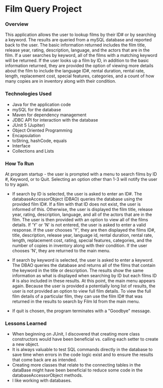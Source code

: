 # Film Query Project

### Overview
This application allows the user to lookup films by their ID# or by searching a keyword. The results are queried from a mySQL database and reported back to the user.
The basic information returned includes the film title, release year, rating, description, language, and the actors that are in the film.
If a user searches by keyword, all of the films with a matching keyword will be returned. If the user looks up a film by ID, in addition to the basic information returned, they are provided the option of viewing more details about the film to include the language ID#, rental duration, rental rate, length, replacement cost, special features, categories, and a count of how many copies are in inventory along with their condition.

### Technologies Used
* Java for the application code
* mySQL for the database
* Maven for dependency management
* JDBC API for interaction with the database
* JUnit 5 (Jupiter)
* Object Oriented Programming
 * Encapsulation
 * toString, hashCode, equals
 * Interface
 * Collections and Lists

### How To Run
At program startup - the user is prompted with a menu to search films by ID #, Keyword, or to Quit. Selecting an option other than 1-3 will notify the user to try again.

* If search by ID is selected, the user is asked to enter an ID#. The databaseAccessorObject (DBAO) queries the database using the provided film ID#. If a film with that ID does not exist, the user is informed of this. Otherwise, the user is displayed the film title, release year, rating, description, language, and all of the actors that are in the film. The user is then provided with an option to view all of the films details. If 'Y' or 'N' is not entered, the user is asked to enter a valid response. If the user chooses 'Y', they are then displayed the films ID#, title, description, release year, language id, rental duration, rental rate, length, replacement cost, rating, special features, categories, and the number of copies in inventory along with their condition. If the user chooses 'N', they are returned to the main menu.

* If search by keyword is selected, the user is asked to enter a keyword. The DBAO queries the database and returns all of the films that contain the keyword in the title or description. The results show the same information as what is displayed when searching by ID but each films ID # is also included in these results. At this point, the main menu appears again. Because the user is provided a potentially long list of results, the user is not provided an option to view full film details. To view the full film details of a particular film, they can use the film ID# that was returned in the results to search by Film Id from the main menu.

* If quit is chosen, the program terminates with a "Goodbye" message.

### Lessons Learned
* When beginning on JUnit, I discovered that creating more class constructors would have been beneficial vs. calling each setter to create a new object.
* It is always valuable to test SQL commands directly in the database to save time when errors in the code logic exist and to ensure the results that come back are as intended.
* Creating more classes that relate to the connecting tables in the dataBase might have been beneficial to reduce some code in the databaseAccessorObject methods.
* I like working with databases.
